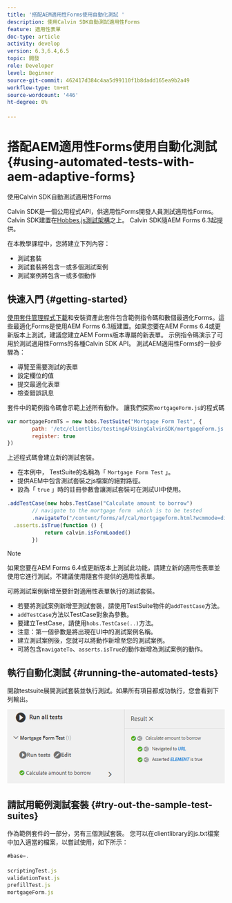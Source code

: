 ```yaml
---
title: '搭配AEM適用性Forms使用自動化測試 '
description: 使用Calvin SDK自動測試適用性Forms
feature: 適用性表單
doc-type: article
activity: develop
version: 6.3,6.4,6.5
topic: 開發
role: Developer
level: Beginner
source-git-commit: 462417d384c4aa5d99110f1b8dadd165ea9b2a49
workflow-type: tm+mt
source-wordcount: '446'
ht-degree: 0%

---
```



# 搭配AEM適用性Forms使用自動化測試 {#using-automated-tests-with-aem-adaptive-forms}

使用Calvin SDK自動測試適用性Forms

Calvin SDK是一個公用程式API，供適用性Forms開發人員測試適用性Forms。 Calvin SDK建置在[Hobbes.js測試架構](https://experienceleague.adobe.com/docs/experience-manager-release-information/aem-release-updates/previous-updates/aem-previous-versions.html)之上。 Calvin SDK隨AEM Forms 6.3起提供。

在本教學課程中，您將建立下列內容：

* 測試套裝
* 測試套裝將包含一或多個測試案例
* 測試案例將包含一或多個動作

## 快速入門 {#getting-started}

[使用套件管理程式下載](assets/testingadaptiveformsusingcalvinsdk1.zip)和安裝資產此套件包含範例指令碼和數個最適化Forms。這些最適化Forms是使用AEM Forms 6.3版建置。如果您要在AEM Forms 6.4或更新版本上測試，建議您建立AEM Forms版本專屬的新表單。 示例指令碼演示了可用於測試適用性Forms的各種Calvin SDK API。 測試AEM適用性Forms的一般步驟為：

* 導覽至需要測試的表單
* 設定欄位的值
* 提交最適化表單
* 檢查錯誤訊息

套件中的範例指令碼會示範上述所有動作。
讓我們探索`mortgageForm.js`的程式碼

```javascript
var mortgageFormTS = new hobs.TestSuite("Mortgage Form Test", {
        path: '/etc/clientlibs/testingAFUsingCalvinSDK/mortgageForm.js',
        register: true
})
```

上述程式碼會建立新的測試套裝。

* 在本例中， TestSuite的名稱為「 `Mortgage Form Test` 」。
* 提供AEM中包含測試套裝之js檔案的絕對路徑。
* 設為「 `true` 」時的註冊參數會讓測試套裝可在測試UI中使用。

```javascript
.addTestCase(new hobs.TestCase("Calculate amount to borrow")
        // navigate to the mortgage form  which is to be tested
        .navigateTo("/content/forms/af/cal/mortgageform.html?wcmmode=disabled")
  .asserts.isTrue(function () {
            return calvin.isFormLoaded()
        })
```

>[!NOTE]
>
>如果您要在AEM Forms 6.4或更新版本上測試此功能，請建立新的適用性表單並使用它進行測試。不建議使用隨套件提供的適用性表單。

可將測試案例新增至要針對適用性表單執行的測試套裝。

* 若要將測試案例新增至測試套裝，請使用TestSuite物件的`addTestCase`方法。
* `addTestCase`方法以TestCase對象為參數。
* 要建立TestCase，請使用`hobs.TestCase(..)`方法。
* 注意：第一個參數是將出現在UI中的測試案例名稱。
* 建立測試案例後，您就可以將動作新增至您的測試案例。
* 可將包含`navigateTo`、`asserts.isTrue`的動作新增為測試案例的動作。

## 執行自動化測試 {#running-the-automated-tests}

[](http://localhost:4502/libs/granite/testing/hobbes.html)開啟testsuite展開測試套裝並執行測試。如果所有項目都成功執行，您會看到下列輸出。

![calvinsdk](assets/calvinimage.png)

## 請試用範例測試套裝 {#try-out-the-sample-test-suites}

作為範例套件的一部分，另有三個測試套裝。 您可以在clientlibrary的js.txt檔案中加入適當的檔案，以嘗試使用，如下所示：

```javascript
#base=.

scriptingTest.js
validationTest.js
prefillTest.js
mortgageForm.js
```
